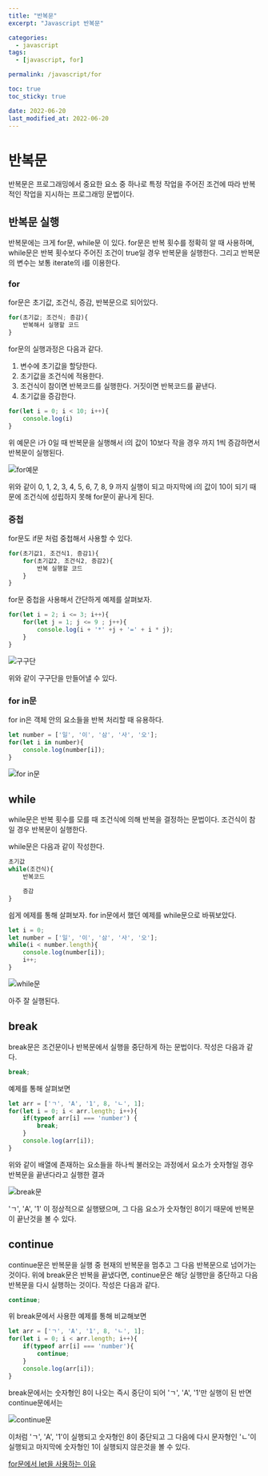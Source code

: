 ```yaml
---
title: "반복문"
excerpt: "Javascript 반복문"

categories:
  - javascript
tags:
  - [javascript, for]

permalink: /javascript/for

toc: true
toc_sticky: true

date: 2022-06-20
last_modified_at: 2022-06-20
---
```


# 반복문
반복문은 프로그래밍에서 중요한 요소 중 하나로 특정 작업을 주어진 조건에 따라 반복적인 작업을 지시하는 프로그래밍 문법이다.

## 반복문 실행
반복문에는 크게 for문, while문 이 있다. for문은 반복 횟수를 정확히 알 때 사용하며, while문은 반복 횟수보다 주어진 조건이 true일 경우 반복문을 실행한다.
그리고 반복문의 변수는 보통 iterate의 i를 이용한다.

### for
for문은 초기값, 조건식, 증감, 반복문으로 되어있다. 
```javascript
for(초기값; 조건식; 증감){
    반복해서 실행할 코드
}
```
for문의 실행과정은 다음과 같다.
1. 변수에 초기값을 할당한다.
2. 초기값을 조건식에 적용한다.
3. 조건식이 참이면 반복코드를 실행한다. 거짓이면 반복코드를 끝낸다.
4. 초기값을 증감한다.

```javascript
for(let i = 0; i < 10; i++){
    console.log(i)
}
```
위 예문은 i가 0일 때 반복문을 실행해서 i의 값이 10보다 작을 경우 까지 1씩 증감하면서 반복문이 실행된다.

![for예문](https://user-images.githubusercontent.com/46247666/56254984-01d1d800-60fe-11e9-99a8-0dff10672eb9.jpg)

위와 같이 0, 1, 2, 3, 4, 5, 6, 7, 8, 9 까지 실행이 되고 마지막에 i의 값이 10이 되기 때문에 조건식에 성립하지 못해 for문이 끝나게 된다.

### 중첩
for문도 if문 처럼 중첩해서 사용할 수 있다. 
```javascript
for(초기값1, 조건식1, 증감1){
    for(초기값2, 조건식2, 증감2){
        반복 실행할 코드
    }
}
```

for문 중첩을 사용해서 간단하게 예제를 살펴보자.

```javascript
for(let i = 2; i <= 3; i++){
    for(let j = 1; j <= 9 ; j++){
        console.log(i + '*' +j + '=' + i * j);
    }
}
```

![구구단](https://user-images.githubusercontent.com/46247666/56255487-08f9e580-6100-11e9-9a77-0d92b4956219.jpg)

위와 같이 구구단을 만들어낼 수 있다.

### for in문
for in은 객체 안의 요소들을 반복 처리할 때 유용하다.
```javascript
let number = ['일', '이', '삼', '사', '오'];
for(let i in number){
    console.log(number[i]);
}
```
![for in문](https://user-images.githubusercontent.com/46247666/56255862-5c206800-6101-11e9-9413-5ee66a4a0566.jpg)

## while
while문은 반복 횟수를 모를 때 조건식에 의해 반복을 결정하는 문법이다. 조건식이 참일 경우 반복문이 실행한다.

while문은 다음과 같이 작성한다.
```javascript
초기값
while(조건식){
    반복코드

    증감
}
```

쉽게 에제를 통해 살펴보자.
for in문에서 했던 예제를 while문으로 바꿔보았다.

```javascript
let i = 0;
let number = ['일', '이', '삼', '사', '오'];
while(i < number.length){
    console.log(number[i]);
    i++;
}
```

![while문](https://user-images.githubusercontent.com/46247666/56256967-bcb1a400-6105-11e9-9a53-ed809930190c.jpg)

아주 잘 실행된다.

## break
break문은 조건문이나 반복문에서 실행을 중단하게 하는 문법이다. 작성은 다음과 같다.
```javascript
break;
```
예제를 통해 살펴보면
```javascript
let arr = ['ㄱ', 'A', '1', 8, 'ㄴ', 1];
for(let i = 0; i < arr.length; i++){
    if(typeof arr[i] === 'number') {
        break;
    }
    console.log(arr[i]);
}
```

위와 같이 배열에 존재하는 요소들을 하나씩 불러오는 과정에서 요소가 숫자형일 경우 반복문을 끝낸다라고 실행한 결과

![break문](https://user-images.githubusercontent.com/46247666/56258812-dd7cf800-610b-11e9-9507-0f572869bca1.jpg)

'ㄱ', 'A', '1' 이 정상적으로 실행됐으며, 그 다음 요소가 숫자형인 8이기 때문에 반복문이 끝난것을 볼 수 있다.

## continue 
continue문은 반복문을 실행 중 현재의 반복문을 멈추고 그 다음 반복문으로 넘어가는 것이다. 위에 break문은 반복을 끝냈다면, continue문은 해당 실행만을 중단하고 다음 반복문을 다시 실행하는 것이다. 작성은 다음과 같다.
```javascript
continue;
```
위 break문에서 사용한 예제를 통해 비교해보면
```javascript
let arr = ['ㄱ', 'A', '1', 8, 'ㄴ', 1];
for(let i = 0; i < arr.length; i++){
    if(typeof arr[i] === 'number'){
        continue;
    }
    console.log(arr[i]);
}
```
break문에서는 숫자형인 8이 나오는 즉시 중단이 되어 'ㄱ', 'A', '1'만 실행이 된 반면 continue문에서는

![continue문](https://user-images.githubusercontent.com/46247666/56259342-a3acf100-610d-11e9-8c29-790b2f1f20fb.jpg)

이처럼 'ㄱ', 'A', '1'이 실행되고 숫자형인 8이 중단되고 그 다음에 다시 문자형인 'ㄴ'이 실행되고 마지막에 숫자형인 1이 실행되지 않은것을 볼 수 있다.

[for문에서 let을 사용하는 이유](#)